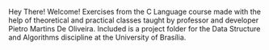 Hey There! Welcome! 
Exercises from the C Language course made with the help of theoretical and practical classes taught by professor and developer Pietro Martins De Oliveira. Included is a project folder for the Data Structure and Algorithms discipline at the University of Brasília.
